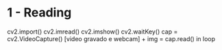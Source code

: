 # 1 - Reading

cv2.import()
cv2.imread()
cv2.imshow()
cv2.waitKey()
cap = cv2.VideoCapture() [video gravado e webcam] + img = cap.read() in loop

